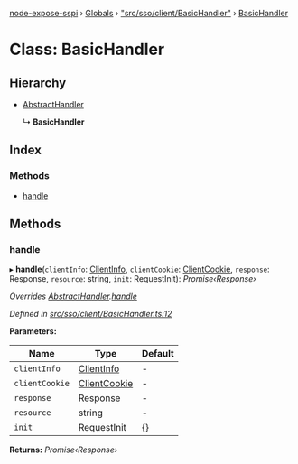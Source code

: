 [node-expose-sspi](../README.md) › [Globals](../globals.md) › ["src/sso/client/BasicHandler"](../modules/_src_sso_client_basichandler_.md) › [BasicHandler](_src_sso_client_basichandler_.basichandler.md)

# Class: BasicHandler

## Hierarchy

* [AbstractHandler](_src_sso_client_abstracthandler_.abstracthandler.md)

  ↳ **BasicHandler**

## Index

### Methods

* [handle](_src_sso_client_basichandler_.basichandler.md#handle)

## Methods

###  handle

▸ **handle**(`clientInfo`: [ClientInfo](_src_sso_client_clientinfo_.clientinfo.md), `clientCookie`: [ClientCookie](_src_sso_client_clientcookie_.clientcookie.md), `response`: Response, `resource`: string, `init`: RequestInit): *Promise‹Response›*

*Overrides [AbstractHandler](_src_sso_client_abstracthandler_.abstracthandler.md).[handle](_src_sso_client_abstracthandler_.abstracthandler.md#abstract-handle)*

*Defined in [src/sso/client/BasicHandler.ts:12](https://github.com/jlguenego/node-expose-sspi/blob/93b1415/src/sso/client/BasicHandler.ts#L12)*

**Parameters:**

Name | Type | Default |
------ | ------ | ------ |
`clientInfo` | [ClientInfo](_src_sso_client_clientinfo_.clientinfo.md) | - |
`clientCookie` | [ClientCookie](_src_sso_client_clientcookie_.clientcookie.md) | - |
`response` | Response | - |
`resource` | string | - |
`init` | RequestInit | {} |

**Returns:** *Promise‹Response›*
